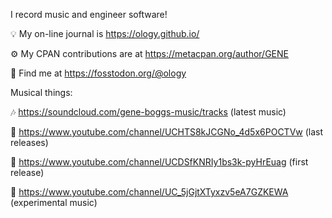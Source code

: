 I record music and engineer software!

💡 My on-line journal is https://ology.github.io/

⚙️ My CPAN contributions are at https://metacpan.org/author/GENE

🙌 Find me at https://fosstodon.org/@ology

Musical things:

🎶 https://soundcloud.com/gene-boggs-music/tracks (latest music)

🎵 https://www.youtube.com/channel/UCHTS8kJCGNo_4d5x6POCTVw (last releases)

🐣 https://www.youtube.com/channel/UCDSfKNRIy1bs3k-pyHrEuag (first release)

🔬 https://www.youtube.com/channel/UC_5jGjtXTyxzv5eA7GZKEWA (experimental music)
